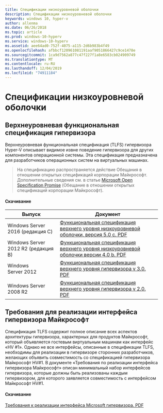 ```yaml
---
title: Спецификации низкоуровневой оболочки
description: Спецификации низкоуровневой оболочки
keywords: windows 10, hyper-v
author: allenma
ms.date: 06/26/2018
ms.topic: article
ms.prod: windows-10-hyperv
ms.service: windows-10-hyperv
ms.assetid: aee64ad0-752f-4075-a115-2d6b983b4f49
ms.openlocfilehash: afbbcf120961081191aaf9051866427c9ce1478e
ms.sourcegitcommit: 1ca9d7562a877c47f227f1a8e6583cb024909749
ms.translationtype: MT
ms.contentlocale: ru-RU
ms.lasthandoff: 12/04/2019
ms.locfileid: "74911184"
---
```

# <a name="hypervisor-specifications"></a>Спецификации низкоуровневой оболочки

## <a name="hypervisor-top-level-functional-specification"></a>Верхнеуровневая функциональная спецификация гипервизора

Верхнеуровневая функциональная спецификация (TLFS) гипервизора Hyper-V описывает видимое извне поведение гипервизора для других компонентов операционной системы. Эта спецификация предназначена для разработчиков операционных систем на виртуальных машинах.
  
> На спецификацию распространяется действие Обещания в отношении открытых спецификаций корпорации Майкрософт.  Дополнительные сведения см. в статье [Microsoft Open Specification Promise](https://docs.microsoft.com/openspecs/dev_center/ms-devcentlp/51a0d3ff-9f77-464c-b83f-2de08ed28134) (Обещание в отношении открытых спецификаций корпорации Майкрософт).  

#### <a name="download"></a>Скачивание
Выпуск | Документ
--- | ---
Windows Server 2016 (редакция С) | [Функциональная спецификация верхнего уровня низкоуровневой оболочки, версия 5.0 c. PDF](https://github.com/MicrosoftDocs/Virtualization-Documentation/raw/live/tlfs/Hypervisor%20Top%20Level%20Functional%20Specification%20v5.0C.pdf)
Windows Server 2012 R2 (редакция B) | [Функциональная спецификация верхнего уровня низкоуровневой оболочки версии 4.0 b. PDF](https://github.com/Microsoft/Virtualization-Documentation/raw/master/tlfs/Hypervisor%20Top%20Level%20Functional%20Specification%20v4.0b.pdf)
Windows Server 2012 | [Функциональная спецификация верхнего уровня гипервизора v 3.0. PDF](https://github.com/Microsoft/Virtualization-Documentation/raw/master/tlfs/Hypervisor%20Top%20Level%20Functional%20Specification%20v3.0.pdf)
Windows Server 2008 R2 | [Функциональная спецификация верхнего уровня гипервизора v 2.0. PDF](https://github.com/Microsoft/Virtualization-Documentation/raw/master/tlfs/Hypervisor%20Top%20Level%20Functional%20Specification%20v2.0.pdf)

## <a name="requirements-for-implementing-the-microsoft-hypervisor-interface"></a>Требования для реализации интерфейса гипервизора Майкрософт

Спецификация TLFS содержит полное описание всех аспектов архитектуры гипервизора, характерных для продуктов Майкрософт, который объявляется гостевым виртуальным машинам как интерфейс «HV #1».  Однако не все интерфейсы, описанные в спецификации TLFS, необходимы для реализации в гипервизоре сторонних разработчиков, желающих объявить совместимость со спецификацией гипервизора Майкрософт HV#1. В документе «Требования по реализации интерфейса гипервизора Майкрософт» описан минимальный набор интерфейсов гипервизора, которые должны быть реализованы каждым гипервизором, для которого заявляется совместимость с интерфейсом Майкрософт HV#1.

#### <a name="download"></a>Скачивание

[Требования к реализации интерфейса Microsoft гипервизора. PDF](https://github.com/Microsoft/Virtualization-Documentation/raw/master/tlfs/Requirements%20for%20Implementing%20the%20Microsoft%20Hypervisor%20Interface.pdf)
